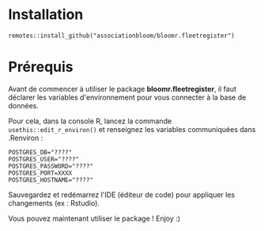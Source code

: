 # Installation
`remotes::install_github("associationbloom/bloomr.fleetregister")`

# Prérequis

Avant de commencer à utiliser le package **bloomr.fleetregister**, il faut déclarer les variables d'environnement pour vous connecter à la base de données.

Pour cela, dans la console R, lancez la commande `usethis::edit_r_environ()` et renseignez les variables communiquées dans .Renviron :

`POSTGRES_DB="????"`  
`POSTGRES_USER="????"`  
`POSTGRES_PASSWORD="????"`  
`POSTGRES_PORT=XXXX`  
`POSTGRES_HOSTNAME="????"`

Sauvegardez et redémarrez l'IDE (éditeur de code) pour appliquer les changements (ex : Rstudio).

Vous pouvez maintenant utiliser le package ! Enjoy :)
